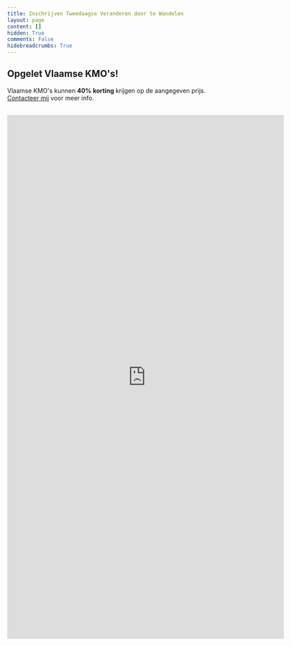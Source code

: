 ```yaml
---
title: Inschrijven Tweedaagse Veranderen door te Wandelen
layout: page
content: []
hidden: True
comments: False
hidebreadcrumbs: True
---
```


## Opgelet Vlaamse KMO's!
Vlaamse KMO's kunnen **40% korting** krijgen op de aangegeven prijs. [Contacteer mij](/contact.html) voor meer info.

<br/>

<iframe src="https://docs.google.com/forms/d/e/1FAIpQLSd_ZKM1U1rxzfm2tq3u1VpVV2sxvJWcm-wky-bCDil-Hj0XTA/viewform?embedded=true" width="640" height="1209" frameborder="0" marginheight="0" marginwidth="0">Loading...</iframe>